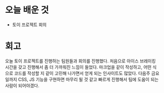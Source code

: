 # 오늘 배운 것

* 토이 프로젝트 회의

# 회고

오늘 토이 프로젝트를 진행하는 팀원들과 회의를 진행했다. 처음으로 아이스 브레이킹 시간을 갖고 진행해서 좀 더 가까워진 느낌이 들었다. 마크업을 같이 작성하고, 어떤 식으로 코드를 작성할 지 
같이 고민해 나가면서 얻게 되는 인사이트도 많았다. 다음주 금요일까지 CSS, JS 기능을 구현하면 마무리 될 것 같고 빠르게 진행해서 팀에 도움이 되는 사람이 되어야겠다.
